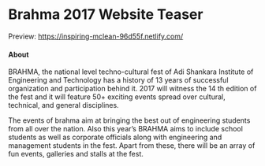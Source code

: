 # Brahma 2017 Website Teaser

Preview: https://inspiring-mclean-96d55f.netlify.com/

#### About

BRAHMA, the national level techno-cultural fest of Adi Shankara Institute of Engineering and Technology has a history of 13 years of successful organization and participation behind it. 2017 will witness the 14 th edition of the fest and it will feature 50+ exciting events spread over cultural, technical, and general disciplines.

The events of brahma aim at bringing the best out of engineering students from all over the nation. Also this year’s BRAHMA aims to include school students as well as corporate officials along with engineering and management students in the fest. Apart from these, there will be an array of fun events, galleries and stalls at the fest.